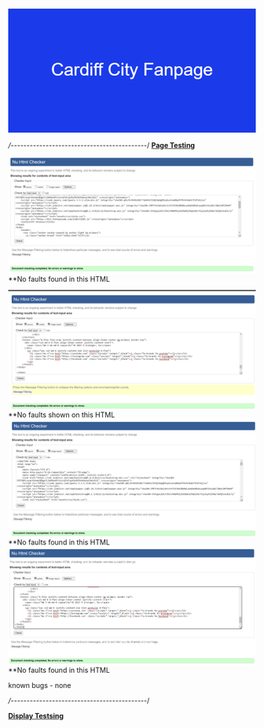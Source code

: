 ![Cardiff city](assets/images/Cardiff_City_Fanpage.png)



*/-------------------------------------------*/
<strong><u>Page Testing</u></strong>

![Home](assets/Screenshots/HTML_Checker_Home.png)
**No faults found in this HTML

<img src="assets/Screenshots/HTML_Checker_history.png">
**No faults shown on this HTML

<img src="assets/Screenshots/HTML_Checker_season.png">
**No faults found in this HTML

<img src="assets/Screenshots/HTML_Checker_contact.png">
**No faults found in this HTML


known bugs - none

*/-------------------------------------------*/

<strong><u>Display Testsing</u></strong>